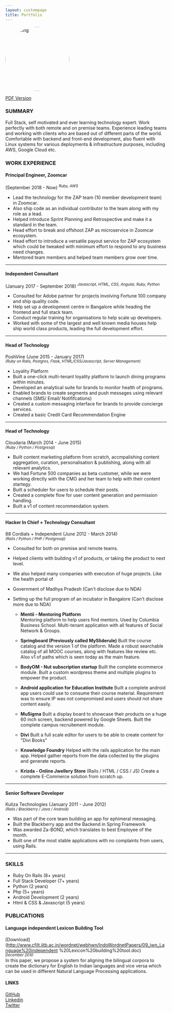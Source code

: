```yaml
---
layout: custompage
title: Portfolio
---
```


<img src="https://www.gravatar.com/avatar/548d51c49e6b3605e987b396018b85d1?s=500" alt="Drawing" style="width: 200px;border-radius:50%;margin:0 auto;"/>


[PDF Version](https://dl.dropboxusercontent.com/u/56592400/Aram-Bhusal.pdf)
### SUMMARY

Full Stack, self motivated and ever learning technology expert.
Work perfectly with both remote and on premise teams.
Experience leading teams and working with clients who are based out of different parts of the world.
Comfortable with backend and front-end development, also fluent with Linux systems for various deployments & infrastructure purposes, including AWS, Google Cloud etc.

### WORK EXPERIENCE

#### Principal Engineer, Zoomcar
(September 2018 - Now)
<em> <sup>Ruby, AWS</sup> </em>

 - Lead the technology for the ZAP team (10 member development team) in Zoomcar.
 - Also ship code as an individual contributor to the team along with my role as a lead.
 - Helped introduce Sprint Planning and Retrospective and make it a standard in the team.
 - Head effort to break and offshoot ZAP as microservice in Zoomcar ecosystem.
 - Head effort to introduce a versatile payout service for ZAP ecosystem which could be tweaked with minimum effort to respond to any business need changes.
 - Mentored team members and helped team members grow over time.

****

#### Independent Consultant
(January 2017 - September 2018)
<em> <sup>Javascript, HTML, CSS, Angular, Ruby, Python</sup> </em>

- Consulted for Adobe partner for projects involving Fortune 100 company and ship quality code.
- Help set up a development centre in Bangalore while heading the frontend and full stack team.
- Conduct regular training for organisations to help scale up developers.
- Worked with some of the largest and well known media houses help ship world class products, leading the full development effort.


****

#### Head of Technology
PoshVine (June 2015 - January 2017)<br>
<em> <sup>(Ruby on Rails, Postgres, Flask, HTML/CSS/Javascript, Server Management)</sup></em>

- Loyality Platform
- Built a one-click multi-tenant loyality platform to launch dining programs within minutes.
- Developed an analytical suite for brands to monitor health of programs.
- Enabled brands to create segments and push messages using relevant channels (SMS/ Email/ Notififcations)
- Created a custom messaging interface for brands to provide concierge services.
- Created a basic Credit Card Recommendation Engine

****

#### Head of Technology
Cloudaria (March 2014 - June 2015) <br>
<em> <sup>(Ruby / Python / Postgresql)</sup></em>

- Built content marketing platform from scratch, accmpalishing content aggregation, curation, personalisation & publishing, along with all relevant analytics.
- We had Fortune 500 companies as beta customer, while we were working directly with the CMO and her team to help with their content startegy.
- Built a scheduler for users to schedule their posts.
- Created a complete flow for user content generation and permission handling.
- Built a v1 of content recommendation system.

****

#### Hacker In Chief + Technology Consultant
88 Cordials + Independent (June 2012 - March 2014)<br>
<em> <sup>(Rails / Python / PHP / Postgresql)</sup></em>

- Consulted for both on premise and remote teams.
- Helped clients with building v1 of products, or taking the product to next level.
- We also helped many companies with execution of huge projects. Like the health portal of
- Government of Madhya Pradesh (Can't disclose due to NDA)
- Setting up the full program of an incubator in Bangalore (Can't disclose more due to NDA)

  * __Mentii - Mentoring Platform__<br>
Mentoring platform to help users find mentors.
Used by Columbia Business School. Multi-tenant application with all features of Social Network & Groups.

  * __Springboard (Previously called MySliderule)__
Built the course catalog and the version 1 of the platform.
Made a robust searchable catalog of all MOOC courses, along with features like review etc. Also v1 of paths
which is seen today as the main feature.

  * __BodyOM - Nut subscription startup__
Built the complete ecommerce module. Built a custom wordpress theme and multiple plugins to empower the product.

  * __Android application for Education Institute__
Built a complete android app users could use to consume their course material.
Requirement was to ensure IP was not compromised and users should not share content easily.

  * __MuSigma__
Built a display board to showcase their products on a huge 60 inch screen, backend powered by Google Sheets.
Built the complete campus recruitement module.

  * __Divi__
Built a full scale editor for users to be able to create content for "Divi Books"

  * __Knowledge Foundry__
Helped with the rails application for the main app.
Helped gather reports from the data collected by the plugins and generate reports.

  * __Krizda - Online Jwellery Store__
(Rails / HTML / CSS / JS)
Create a complete E-Commerce solution from scratch up.


****

#### Senior Software Developer
Kuliza Technologies  (January 2011 - June 2012)<br>
<em> <sup>(Rails / Blackberry / Java / Android)</sup></em>

- Was part of the core team building an app for ephimeral messaging.
- Built the Blackberry app and the Backend in Spring Framework
- Was awarded Za-BOND, which translates to best Employee of the month.
- Built one of the most stable applications with no complaints from users, using Rails.

****

### SKILLS

- Ruby On Rails (8+ years)
- Full Stack Developer (7+ years)
- Python (2 years)
- Php (5+ years)
- Android Development (2 years)
- Html & CSS & Javascript (5 years)




### PUBLICATIONS

#### Language independent Lexicon Building Tool
[Download](http://www.cfilt.iitb.ac.in/wordnet/webhwn/IndoWordnetPapers/09_iwn_Language%20independent %20Lexicon%20building%20tool.doc)
<br>
<em> <sup>December 2010</sup><br></em>
In this paper, we propose a system for aligning the bilingual corpora to create the dictionary for English to Indian languages and vice versa which can be used in different Natural Language Processing applications.



#### LINKS
[GitHub](http://github.com/phoenixwizard) <br>
[Linkedin](https://in.linkedin.com/in/arambhusal) <br>
[Twitter](https://twitter.com/phoenixwizard) <br>

